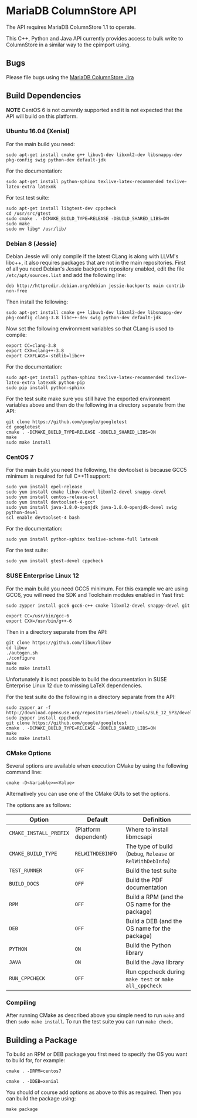 # MariaDB ColumnStore API

The API requires MariaDB ColumnStore 1.1 to operate.

This C++, Python and Java API currently provides access to bulk write to ColumnStore in a similar way to the cpimport using.

## Bugs

Please file bugs using the [MariaDB ColumnStore Jira](https://jira.mariadb.org/browse/MCOL) 

## Build Dependencies

**NOTE**
CentOS 6 is not currently supported and it is not expected that the API will build on this platform.

### Ubuntu 16.04 (Xenial)

For the main build you need:

```shell
sudo apt-get install cmake g++ libuv1-dev libxml2-dev libsnappy-dev pkg-config swig python-dev default-jdk
```

For the documentation:

```shell
sudo apt-get install python-sphinx texlive-latex-recommended texlive-latex-extra latexmk
```

For test test suite:

```shell
sudo apt-get install libgtest-dev cppcheck
cd /usr/src/gtest
sudo cmake . -DCMAKE_BUILD_TYPE=RELEASE -DBUILD_SHARED_LIBS=ON
sudo make
sudo mv libg* /usr/lib/
```
### Debian 8 (Jessie)

Debian Jessie will only compile if the latest CLang is along with LLVM's libc++, it also requires packages that are not in the main repositories. First of all you need Debian's Jessie backports repository enabled, edit the file `/etc/apt/sources.list` and add the following line:

```
deb http://httpredir.debian.org/debian jessie-backports main contrib non-free
```

Then install the following:

```shell
sudo apt-get install cmake g++ libuv1-dev libxml2-dev libsnappy-dev pkg-config clang-3.8 libc++-dev swig python-dev default-jdk
```

Now set the following environment variables so that CLang is used to compile:

```shell
export CC=clang-3.8
export CXX=clang++-3.8
export CXXFLAGS=-stdlib=libc++
```

For the documentation:

```shell
sudo apt-get install python-sphinx texlive-latex-recommended texlive-latex-extra latexmk python-pip
sudo pip install python-sphinx
```

For the test suite make sure you still have the exported environment variables above and then do the following in a directory separate from the API:

```shell
git clone https://github.com/google/googletest
cd googletest
cmake . -DCMAKE_BUILD_TYPE=RELEASE -DBUILD_SHARED_LIBS=ON
make
sudo make install
```

### CentOS 7

For the main build you need the following, the devtoolset is because GCC5 minimum is required for full C++11 support:

```shell
sudo yum install epel-release
sudo yum install cmake libuv-devel libxml2-devel snappy-devel
sudo yum install centos-release-scl
sudo yum install devtoolset-4-gcc*
sudo yum install java-1.8.0-openjdk java-1.8.0-openjdk-devel swig python-devel
scl enable devtoolset-4 bash
```

For the documentation:

```shell
sudo yum install python-sphinx texlive-scheme-full latexmk
```

For the test suite:

```shell
sudo yum install gtest-devel cppcheck
```

### SUSE Enterprise Linux 12

For the main build you need GCC5 minimum. For this example we are using GCC6, you will need the SDK and Toolchain modules enabled in Yast first:

```shell
sudo zypper install gcc6 gcc6-c++ cmake libxml2-devel snappy-devel git

export CC=/usr/bin/gcc-6
export CXX=/usr/bin/g++-6
```

Then in a directory separate from the API:

```shell
git clone https://github.com/libuv/libuv
cd libuv
./autogen.sh
./configure
make
sudo make install
```

Unfortunately it is not possible to build the documentation in SUSE Enterprise Linux 12 due to missing LaTeX dependencies.

For the test suite do the following in a directory separate from the API:

```shell
sudo zypper ar -f http://download.opensuse.org/repositories/devel:/tools/SLE_12_SP3/devel:tools.repo
sudo zypper install cppcheck
git clone https://github.com/google/googletest
cmake . -DCMAKE_BUILD_TYPE=RELEASE -DBUILD_SHARED_LIBS=ON
make
sudo make install
```

### CMake Options

Several options are available when execution CMake by using the following
command line:

```shell
cmake -D<Variable>=<Value>
```

Alternatively you can use one of the CMake GUIs to set the options.

The options are as follows:

| Option | Default | Definition |
| ------ | ------ | ---------- |
| ``CMAKE_INSTALL_PREFIX`` | (Platform dependent) | Where to install libmcsapi |
| ``CMAKE_BUILD_TYPE`` | ``RELWITHDEBINFO`` | The type of build (``Debug``, ``Release`` or ``RelWithDebInfo``) |
| ``TEST_RUNNER`` | ``OFF`` | Build the test suite |
| ``BUILD_DOCS`` | ``OFF`` | Build the PDF documentation |
| ``RPM`` | ``OFF`` | Build a RPM (and the OS name for the package) |
| ``DEB`` | ``OFF`` | Build a DEB (and the OS name for the package) |
| ``PYTHON`` | ``ON`` | Build the Python library |
| ``JAVA`` | ``ON`` | Build the Java library |
| ``RUN_CPPCHECK`` | ``OFF`` | Run cppcheck during ``make test`` or ``make all_cppcheck``|

### Compiling

After running CMake as described above you simple need to run ``make`` and then ``sudo make install``.
To run the test suite you can run ``make check``.

## Building a Package

To build an RPM or DEB package you first need to specify the OS you want to build for, for example:

```shell
cmake . -DRPM=centos7
```

```shell
cmake . -DDEB=xenial
```

You should of course add options as above to this as required. Then you can build the package using:

```shell
make package
```
